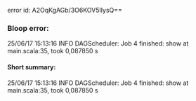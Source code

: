 error id: A2OqKgAGb/3O6KOV5lIysQ==
### Bloop error:

25/06/17 15:13:16 INFO DAGScheduler: Job 4 finished: show at main.scala:35, took 0,087850 s
#### Short summary: 

25/06/17 15:13:16 INFO DAGScheduler: Job 4 finished: show at main.scala:35, took 0,087850 s